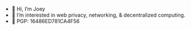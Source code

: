 - 👋 Hi, I’m Joey
- 👀 I’m interested in web privacy, networking, & decentralized computing.
- 🔑 PGP: 16486ED781CA4F56
